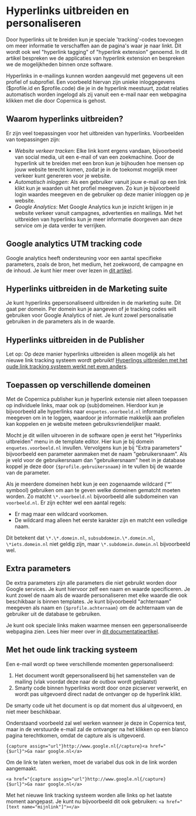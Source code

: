 # Hyperlinks uitbreiden en personaliseren

Door hyperlinks uit te breiden kun je speciale 'tracking'-codes toevoegen om meer informatie te verschaffen aan de pagina's waar je naar linkt. Dit wordt ook wel "hyperlink tagging" of "hyperlink extension" genoemd. In dit artikel bespreken we de applicaties van hyperlink extension en bespreken we de mogelijkheden binnen onze software.

Hyperlinks in e-mailings kunnen worden aangevuld met gegevens uit een profiel of subprofiel. Een voorbeeld hiervan zijn unieke inloggegevens ($profile.id en $profile.code) die je in de hyperlink meestuurt, zodat relaties automatisch worden ingelogd als zij vanuit een e-mail naar een webpagina klikken met die door Copernica is gehost.

## Waarom hyperlinks uitbreiden?

Er zijn veel toepassingen voor het uitbreiden van hyperlinks. Voorbeelden 
van toepassingen zijn:

- *Website verkeer tracken*: Elke link komt ergens vandaan, bijvoorbeeld van social media, uit een e-mail of van een zoekmachine. Door de hyperlink uit te breiden met een bron kun je bijhouden hoe mensen op jouw website terecht komen, zodat je in de toekomst mogelijk meer verkeer kunt genereren voor je website.
- *Automatisch inloggen*: Als een gebruiker vanuit jouw e-mail op een link klikt kun je waarden uit het profiel meegeven. Zo kun je bijvoorbeeld login waardes meegeven en de gebruiker op deze manier inloggen op je website.
- *Google Analytics*: Met Google Analytics kun je inzicht krijgen in je website verkeer vanuit campagnes, advertenties en mailings. Met het uitbreiden van hyperlinks kun je meer informatie doorgeven aan deze service om je data verder te verrijken.

## Google analytics UTM tracking code

Google analytics heeft ondersteuning voor een aantal specifieke parameters, zoals 
de bron, het medium, het zoekwoord, de campagne en de inhoud. Je kunt hier meer 
over lezen in [dit artikel](https://support.google.com/analytics/answer/1033173?hl=nl&topic=1631856&ctx=topic).

## Hyperlinks uitbreiden in de Marketing suite

Je kunt hyperlinks gepersonaliseerd uitbreiden in de marketing suite. Dit gaat per domein. Per domein kun je aangeven of je tracking codes wilt gebruiken voor Google Analytics of niet. Je kunt zowel personalisatie gebruiken in de parameters als in de waarde.

## Hyperlinks uitbreiden in de Publisher

Let op: Op deze manier hyperlinks uitbreiden is alleen mogelijk als het nieuwe link tracking systeem wordt gebruikt! [Hyperlings uitbreiden met het oude link tracking systeem werkt net even anders](#met-het-oude-link-tracking-systeem).

## Toepassen op verschillende domeinen

Met de Copernica publisher kun je hyperlink extensie niet alleen toepassen op individuele 
links, maar ook op (sub)domeinen. Hierdoor kun je bijvoorbeeld alle hyperlinks naar `enquetes.voorbeeld.nl` informatie meegeven om in te loggen, waardoor je informatie makkelijk aan profielen kan koppelen en je website meteen gebruiksvriendelijker maakt.

Mocht je dit willen uitvoeren in de software open je eerst het "Hyperlinks uitbreiden" menu in de template editor. Hier kun je bij domein `enquetes.voorbeeld.nl` invullen. Vervolgens kun je bij "Extra parameters" bijvoorbeeld een parameter aanmaken met de naam "gebruikersnaam". Als je veld voor de gebruikersnaam dan "gebruikersnaam" heet in je database koppel je deze door `{$profile.gebruikersnaam}` in te vullen bij de waarde van de parameter.

Als je meerdere domeinen hebt kun je een zogenaamde wildcard ('\*' symbool) gebruiken om aan te geven welke domeinen gematcht moeten worden. Zo matcht `\*.voorbeeld.nl` bijvoorbeeld alle subdomeinen van `voorbeeld.nl`. Er zijn echter wel een aantal regels:

- Er mag maar een wildcard voorkomen.
- De wildcard mag alleen het eerste karakter zijn en matcht een volledige naam.

Dit betekent dat `\*.\*.domein.nl`, `subsubdomein.\*.domein.nl`, `\*iets.domein.nl` niet geldig zijn, maar `\*.subdomein.domein.nl` bijvoorbeeld wel.

## Extra parameters

De extra parameters zijn alle parameters die niet gebruikt worden door Google services. Je kunt hiervoor zelf een naam en waarde specificeren. Je kunt zowel de naam als de waarde personaliseren met elke waarde die ook beschikbaar is binnen templates. Je kunt bijvoorbeeld "achternaam" meegeven als naam en `{$profile.achternaam}` om de achternaam van de gebruiker uit de database te gebruiken.

Je kunt ook speciale links maken waarmee mensen een gepersonaliseerde webpagina zien. Lees hier meer over in [dit documentatieartikel](websites).

## Met het oude link tracking systeem

Een e-mail wordt op twee verschillende momenten gepersonaliseerd:

1.  Het document wordt gepersonaliseerd bij het samenstellen van de mailing (vlak voordat deze naar de outbox wordt geplaatst)
2.  Smarty code binnen hyperlinks wordt door onze picserver verwerkt, en wordt pas uitgevoerd direct nadat de ontvanger op de hyperlink klikt.

De smarty code uit het document is op dat moment dus al uitgevoerd, en niet meer beschikbaar.

Onderstaand voorbeeld zal wel werken wanneer je deze in Copernica test, maar in de verstuurde e-mail zal de ontvanger na het klikken op een blanco pagina terechtkomen, omdat de capture als is uitgevoerd.

    {capture assign="url"}http://www.google.nl{/capture}<a href="{$url}">Ga naar google.nl</a> 

Om de link te laten werken, moet de variabel dus ook in de link worden
aangemaakt.

    <a href="{capture assign="url"}http://www.google.nl{/capture}{$url}">Ga naar google.nl</a>

Met het nieuwe link tracking systeem worden alle links op het laatste moment aangepast. Je kunt nu bijvoorbeeld dit ook gebruiken: `<a href="[text name="mijnlink"]"></a>`


